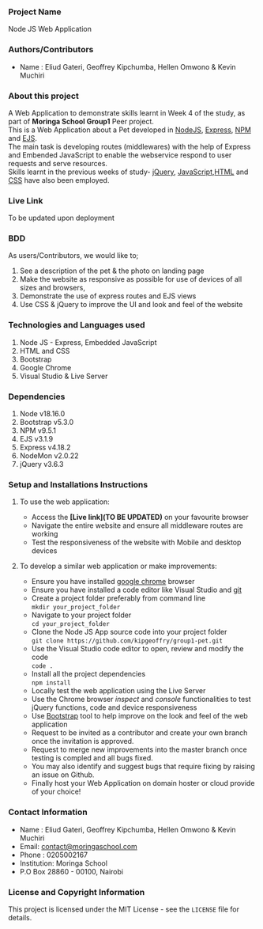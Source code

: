 ### Project Name
Node JS Web Application 

### Authors/Contributors

 - Name : Eliud Gateri, Geoffrey Kipchumba, Hellen Omwono & Kevin Muchiri

 
### About this project 
A Web Application to demonstrate skills learnt in Week 4 of the study, as part of **Moringa School Group1** Peer project.   
This is a Web Application about a Pet developed in [NodeJS][1], [Express][2], [NPM][3] and [EJS][4].  
The main task is developing routes (middlewares) with the help of Express  and Embended JavaScript to enable the webservice
respond to user requests and serve resources.   
Skills learnt in the previous weeks of study- [jQuery][5], [JavaScript][8],[HTML][6] and [CSS][7] have also been employed.

[1]: <https://nodejs.org/en> "Node JS"
[2]: <https://expressjs.com/> "Express"
[3]: <https://www.w3schools.com/whatis/whatis_npm.asp> "Node Package Manager"
[4]: <https://ejs.co/> "Embedded JavaScript"
[5]: <https://jquery.com/> "jQuery"
[6]: <https://www.w3schools.com/html/> "Hyper Text Mark up Language"
[7]: <https://developer.mozilla.org/en-US/docs/Web/CSS> "Cascading Style Sheets"
[8]: <https://developer.mozilla.org/en-US/docs/Web/JavaScript> "JavaScript"

### Live Link
 To be updated upon deployment
 
### BDD
  As users/Contributors, we would like to;  
  1. See a description of the pet & the photo on landing page
  1. Make the website as responsive as possible for use of devices of all sizes and browsers, 
  1. Demonstrate the use of express routes and EJS views  
  1. Use CSS & jQuery to improve the UI and look and feel of the website 
  

### Technologies and Languages used
 1. Node JS - Express, Embedded JavaScript
 1. HTML and CSS 
 1. Bootstrap
 1. Google Chrome
 1. Visual Studio & Live Server
 
### Dependencies
 1. Node v18.16.0 
 1. Bootstrap v5.3.0 
 1. NPM v9.5.1 
 1. EJS v3.1.9 
 1. Express v4.18.2 
 1. NodeMon v2.0.22 
 1. jQuery v3.6.3 

### Setup and Installations Instructions
 1. To use the web application:  
    - Access the **[Live link](TO BE UPDATED)** on your favourite browser  
    - Navigate the entire website and ensure all middleware routes are working  
    - Test the responsiveness of the website with Mobile and desktop devices  

     
 2. To develop a similar web application or make improvements: 
    - Ensure you have installed [google chrome](https://www.google.com/chrome/) browser 
    - Ensure you have installed a code editor like Visual Studio and [git](https://git-scm.com/download/win)
    - Create a project folder preferably from command line  
       `mkdir your_project_folder`
    - Navigate to your project folder  
       `cd your_project_folder`  
    - Clone the Node JS App source code into your project folder    
       `git clone https://github.com/kipgeoffry/group1-pet.git`
    - Use the Visual Studio code editor to open, review and modify the code   
       `code .`    
    - Install all the project dependencies      
       `npm install`   
    - Locally test the web application using the Live Server 
    - Use the Chrome browser _inspect_ and _console_ functionalities to test jQuery functions, code and device responsiveness	
    - Use [Bootstrap](https://getbootstrap.com/) tool to help improve on the look and feel of the web application   
    - Request to be invited as a contributor and create your own branch once the invitation is approved.   
    - Request to merge new improvements into the master branch once testing is compled and all bugs fixed.     
    - You may also identify and suggest bugs that require fixing by raising an issue on Github.  
	 - Finally host your Web Application on domain hoster or cloud provide of your choice!   
   
   
### Contact Information 
 - Name : Eliud Gateri, Geoffrey Kipchumba, Hellen Omwono & Kevin Muchiri
 - Email: contact@moringaschool.com 
 - Phone : 0205002167 
 - Institution: Moringa School 
 - P.O Box 28860 - 00100, Nairobi 


###  License and Copyright Information
This project is licensed under the MIT License - see the `LICENSE` file for details.
